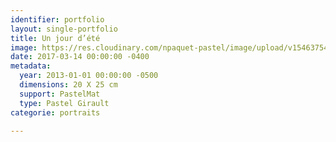 ```yaml
---
identifier: portfolio
layout: single-portfolio
title: Un jour d’été
image: https://res.cloudinary.com/npaquet-pastel/image/upload/v1546375451/Jessica-les-jours-d%C3%A9t%C3%A9-pastel-20-X-25-cm-2013.jpg
date: 2017-03-14 00:00:00 -0400
metadata:
  year: 2013-01-01 00:00:00 -0500
  dimensions: 20 X 25 cm
  support: PastelMat
  type: Pastel Girault
categorie: portraits

---
```

